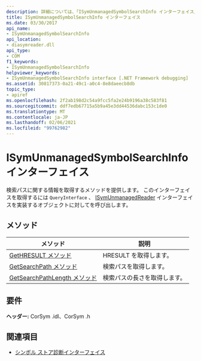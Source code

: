 ```yaml
---
description: 詳細については、「ISymUnmanagedSymbolSearchInfo インターフェイス」を参照してください。
title: ISymUnmanagedSymbolSearchInfo インターフェイス
ms.date: 03/30/2017
api_name:
- ISymUnmanagedSymbolSearchInfo
api_location:
- diasymreader.dll
api_type:
- COM
f1_keywords:
- ISymUnmanagedSymbolSearchInfo
helpviewer_keywords:
- ISymUnmanagedSymbolSearchInfo interface [.NET Framework debugging]
ms.assetid: 30817373-0a21-49c1-a0c4-8e8daeecb8db
topic_type:
- apiref
ms.openlocfilehash: 2f2ab198d2c54a9fcc5fa2e24b9196a38c583f81
ms.sourcegitcommit: ddf7edb67715a5b9a45e3dd44536dabc153c1de0
ms.translationtype: MT
ms.contentlocale: ja-JP
ms.lasthandoff: 02/06/2021
ms.locfileid: "99762982"
---
```

# <a name="isymunmanagedsymbolsearchinfo-interface"></a>ISymUnmanagedSymbolSearchInfo インターフェイス

検索パスに関する情報を取得するメソッドを提供します。 このインターフェイスを取得するには `QueryInterface` 、 [ISymUnmanagedReader](isymunmanagedreader-interface.md) インターフェイスを実装するオブジェクトに対してを呼び出します。  
  
## <a name="methods"></a>メソッド  
  
|メソッド|説明|  
|------------|-----------------|  
|[GetHRESULT メソッド](isymunmanagedsymbolsearchinfo-gethresult-method.md)|HRESULT を取得します。|  
|[GetSearchPath メソッド](isymunmanagedsymbolsearchinfo-getsearchpath-method.md)|検索パスを取得します。|  
|[GetSearchPathLength メソッド](isymunmanagedsymbolsearchinfo-getsearchpathlength-method.md)|検索パスの長さを取得します。|  
  
## <a name="requirements"></a>要件  

 **ヘッダー:** CorSym .idl、CorSym .h  
  
## <a name="see-also"></a>関連項目

- [シンボル ストア診断インターフェイス](diagnostics-symbol-store-interfaces.md)
